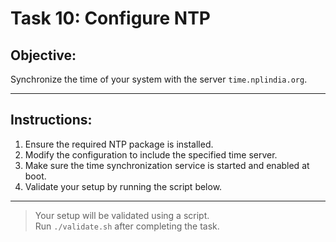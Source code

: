 # Task 10: Configure NTP

## Objective:
Synchronize the time of your system with the server `time.nplindia.org`.

---

## Instructions:
1. Ensure the required NTP package is installed.
2. Modify the configuration to include the specified time server.
3. Make sure the time synchronization service is started and enabled at boot.
4. Validate your setup by running the script below.

---

> Your setup will be validated using a script.  
> Run `./validate.sh` after completing the task.

